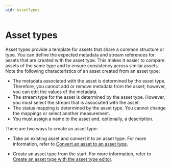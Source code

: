 ```yaml
---
uid: AssetTypes
---
```


# Asset types

Asset types provide a template for assets that share a common structure or type. You can define the expected metadata and stream references for assets that are created with the asset type. This makes it easier to compare assets of the same type and to ensure consistency across similar assets. Note the following characteristics of an asset created from an asset type:  

- The metadata associated with the asset is determined by the asset type. Therefore, you cannot add or remove metadata from the asset; however, you can edit the values of the metadata.
- The stream type for the asset is determined by the asset type. However, you must select the stream that is associated with the asset.
- The status mapping is determined by the asset type. You cannot change the mappings or select another measurement.
- You must assign a name to the asset and, optionally, a description.

There are two ways to create an asset type:

- Take an existing asset and convert it to an asset type. For more information, refer to [Convert an asset to an asset type](xref:ConvertAssetToAssetType).

- Create an asset type from the start. For more information, refer to [Create an asset type with the asset type editor](xref:CreateAssetType).

